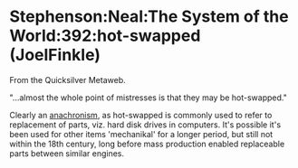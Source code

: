 
# Stephenson:Neal:The System of the World:392:hot-swapped (JoelFinkle)

From the Quicksilver Metaweb.

"...almost the whole point of mistresses is that they may be hot-swapped."

Clearly an [anachronism](/anachronisms), as hot-swapped is commonly used to refer to replacement of parts, viz. hard disk drives in computers. It's possible it's been used for other items 'mechanikal' for a longer period, but still not within the 18th century, long before mass production enabled replaceable parts between similar engines.

